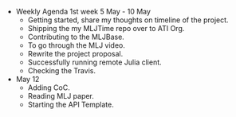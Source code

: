 - Weekly Agenda 1st week 5 May - 10 May
  - Getting started, share my thoughts on timeline
    of the project.
  - Shipping the my MLJTime repo over to ATI Org.
  - Contributing to the MLJBase.
  - To go through the MLJ video.
  - Rewrite the project proposal.
  - Successfully running remote Julia client.
  - Checking the Travis.
- May 12
  - Adding CoC.
  - Reading MLJ paper. 
  - Starting the API Template.

